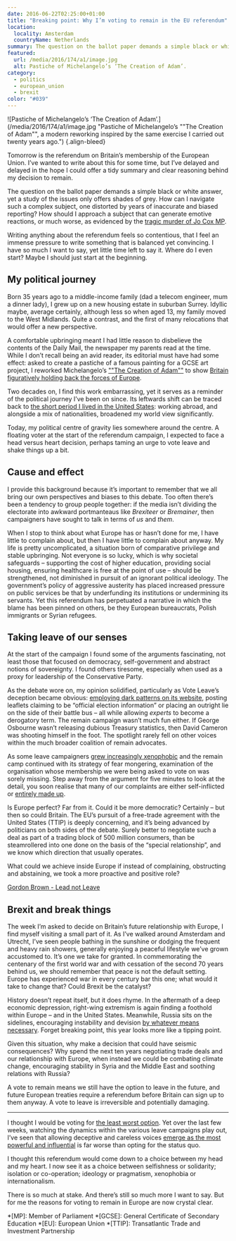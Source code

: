 ```yaml
---
date: 2016-06-22T02:25:00+01:00
title: "Breaking point: Why I’m voting to remain in the EU referendum"
location:
  locality: Amsterdam
  countryName: Netherlands
summary: The question on the ballot paper demands a simple black or white answer, yet a study of the issues only offers shades of grey.
featured:
  url: /media/2016/174/a1/image.jpg
  alt: Pastiche of Michelangelo’s ‘The Creation of Adam’.
category:
  - politics
  - european_union
  - brexit
color: "#039"
---
```


![Pastiche of Michelangelo’s ‘The Creation of Adam’.](/media/2016/174/a1/image.jpg "Pastiche of Michelangelo’s ""The Creation of Adam"", a modern reworking inspired by the same exercise I carried out twenty years ago.")
{.align-bleed}

Tomorrow is the referendum on Britain’s membership of the European Union. I’ve wanted to write about this for some time, but I’ve delayed and delayed in the hope I could offer a tidy summary and clear reasoning behind my decision to remain.

The question on the ballot paper demands a simple black or white answer, yet a study of the issues only offers shades of grey. How can I navigate such a complex subject, one distorted by years of inaccurate and biased reporting? How should I approach a subject that can generate emotive reactions, or much worse, as evidenced by the [tragic murder of Jo Cox MP][1].

Writing anything about the referendum feels so contentious, that I feel an immense pressure to write something that is balanced yet convincing. I have so much I want to say, yet little time left to say it. Where do I even start? Maybe I should just start at the beginning.

## My political journey

Born 35 years ago to a middle-income family (dad a telecom engineer, mum a dinner lady), I grew up on a new housing estate in suburban Surrey. Idyllic maybe, average certainly, although less so when aged 13, my family moved to the West Midlands. Quite a contrast, and the first of many relocations that would offer a new perspective.

A comfortable upbringing meant I had little reason to disbelieve the contents of the Daily Mail, the newspaper my parents read at the time. While I don’t recall being an avid reader, its editorial must have had some effect: asked to create a pastiche of a famous painting for a GCSE art project, I reworked Michelangelo’s [""The Creation of Adam""][2] to show [Britain figuratively holding back the forces of Europe][3].

Two decades on, I find this work embarrassing, yet it serves as a reminder of the political journey I’ve been on since. Its leftwards shift can be traced back to [the short period I lived in the United States][4]: working abroad, and alongside a mix of nationalities, broadened my world view significantly.

Today, my political centre of gravity lies somewhere around the centre. A floating voter at the start of the referendum campaign, I expected to face a head versus heart decision, perhaps taming an urge to vote leave and shake things up a bit.

## Cause and effect

I provide this background because it’s important to remember that we all bring our own perspectives and biases to this debate. Too often there’s been a tendency to group people together: if the media isn’t dividing the electorate into awkward portmanteaus like _Brexiteer_ or _Bremainer_, then campaigners have sought to talk in terms of _us_ and _them_.

When I stop to think about what Europe has or hasn’t done for me, I have little to complain about, but then I have little to complain about anyway. My life is pretty uncomplicated, a situation born of comparative privilege and stable upbringing. Not everyone is so lucky, which is why societal safeguards – supporting the cost of higher education, providing social housing, ensuring healthcare is free at the point of use – should be strengthened, not diminished in pursuit of an ignorant political ideology. The government’s policy of aggressive austerity has placed increased pressure on public services be that by underfunding its institutions or undermining its servants. Yet this referendum has perpetuated a narrative in which the blame has been pinned on others, be they European bureaucrats, Polish immigrants or Syrian refugees.

## Taking leave of our senses

At the start of the campaign I found some of the arguments fascinating, not least those that focused on democracy, self-government and abstract notions of sovereignty. I found others tiresome, especially when used as a proxy for leadership of the Conservative Party.

As the debate wore on, my opinion solidified, particularly as Vote Leave’s deception became obvious: [employing dark patterns on its website][5], posting leaflets claiming to be “official election information” or placing an outright lie on the side of their battle bus – all while allowing _experts_ to become a derogatory term. The remain campaign wasn’t much fun either. If George Osbourne wasn’t releasing dubious Treasury statistics, then David Cameron was shooting himself in the foot. The spotlight rarely fell on other voices within the much broader coalition of remain advocates.

As some leave campaigners [grew increasingly xenophobic][6] and the remain camp continued with its strategy of fear mongering, examination of the organisation whose membership we were being asked to vote on was sorely missing. Step away from the argument for five minutes to look at the detail, you soon realise that many of our complaints are either self-inflicted or [entirely made up][7].

Is Europe perfect? Far from it. Could it be more democratic? Certainly – but then so could Britain. The EU’s pursuit of a free-trade agreement with the United States (TTIP) is deeply concerning, and it’s being advanced by politicians on both sides of the debate. Surely better to negotiate such a deal as part of a trading block of 500 million consumers, than be steamrollered into one done on the basis of the “special relationship”, and we know which direction that usually operates.

What could we achieve inside Europe if instead of complaining, obstructing and abstaining, we took a more proactive and positive role?

[Gordon Brown - Lead not Leave](https://www.youtube.com/watch?v=gPX9MLALjAE)

## Brexit and break things

The week I’m asked to decide on Britain’s future relationship with Europe, I find myself visiting a small part of it. As I’ve walked around Amsterdam and Utrecht, I’ve seen people bathing in the sunshine or dodging the frequent and heavy rain showers, generally enjoying a peaceful lifestyle we’ve grown accustomed to. It’s one we take for granted. In commemorating the centenary of the first world war and with cessation of the second 70 years behind us, we should remember that peace is not the default setting. Europe has experienced war in every century bar this one; what would it take to change that? Could Brexit be the catalyst?

History doesn’t repeat itself, but it does rhyme. In the aftermath of a deep economic depression, right-wing extremism is again finding a foothold within Europe – and in the United States. Meanwhile, Russia sits on the sidelines, encouraging instability and devision [by whatever means necessary][8]. Forget breaking point, this year looks more like a tipping point.

Given this situation, why make a decision that could have seismic consequences? Why spend the next ten years negotiating trade deals and our relationship with Europe, when instead we could be combating climate change, encouraging stability in Syria and the Middle East and soothing relations with Russia?

A vote to remain means we still have the option to leave in the future, and future European treaties require a referendum before Britain can sign up to them anyway. A vote to leave is irreversible and potentially damaging.

---

I thought I would be voting for [the least worst option][9]. Yet over the last few weeks, watching the dynamics within the various leave campaigns play out, I’ve seen that allowing deceptive and careless voices [emerge as the most powerful and influential][10] is far worse than opting for the status quo.

I thought this referendum would come down to a choice between my head and my heart. I now see it as a choice between selfishness or solidarity; isolation or co-operation; ideology or pragmatism, xenophobia or internationalism.

There is so much at stake. And there’s still so much more I want to say. But for me the reasons for voting to remain in Europe are now crystal clear.

[1]: http://blogs.spectator.co.uk/2016/06/a-day-of-infamy/
[2]: https://en.wikipedia.org/wiki/The_Creation_of_Adam
[3]: https://twitter.com/paulrobertlloyd/status/440150465419153408
[4]: /2015/341/a1/peaceful_reflection/
[5]: http://www.bbc.com/news/36462432
[6]: https://www.newstatesman.com/2016/06/nigel-farage-s-anti-eu-poster-depicting-migrants-resembles-nazi-propaganda
[7]: http://indy100.independent.co.uk/article/a-journalist-has-shared-a-story-about-boris-johnson-that-completely-undermines-his-authority-on-the-eu--bkoHJPBuVZ
[8]: https://www.theguardian.com/football/2016/jun/18/whitehall-suspects-kremlin-links-to-russian-euro-2016-hooligans-vladimir-putin
[9]: https://www.theguardian.com/commentisfree/2016/jun/15/european-union-eu-britain-sovereignty
[10]: https://nathanieltapley.com/2016/06/17/a-left-eurosceptic-voting-to-remain/

*[MP]: Member of Parliament
*[GCSE]: General Certificate of Secondary Education
*[EU]: European Union
*[TTIP]: Transatlantic Trade and Investment Partnership
